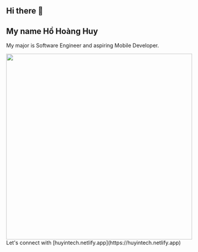 ## Hi there 👋
## My name Hồ Hoàng Huy
My major is Software Engineer and aspiring Mobile Developer.

<img align="bottom" width="500" src="img_mobile_dev.gif">
Let's connect with [huyintech.netlify.app](https://huyintech.netlify.app)

<!--
**hohoanghuy13/hohoanghuy13** is a ✨ _special_ ✨ repository because its `README.md` (this file) appears on your GitHub profile.

Here are some ideas to get you started:

- 🔭 I’m currently working on ...
- 🌱 I’m currently learning ...
- 👯 I’m looking to collaborate on ...
- 🤔 I’m looking for help with ...
- 💬 Ask me about ...
- 📫 How to reach me: ...
- 😄 Pronouns: ...
- ⚡ Fun fact: ...
-->
